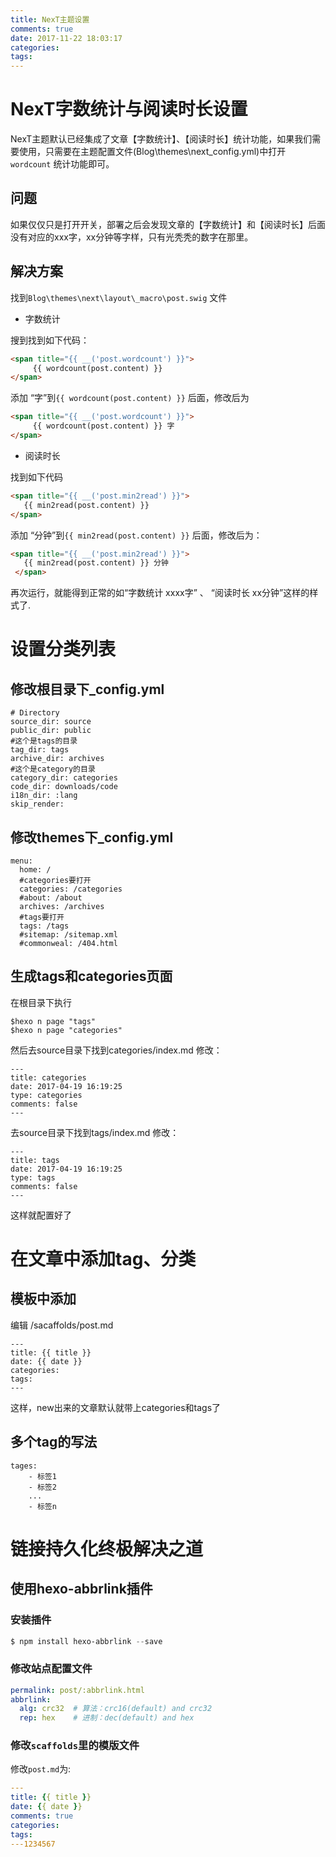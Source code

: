 ```yaml
---
title: NexT主题设置
comments: true
date: 2017-11-22 18:03:17
categories:
tags:
---
```


# NexT字数统计与阅读时长设置

NexT主题默认已经集成了文章【字数统计】、【阅读时长】统计功能，如果我们需要使用，只需要在主题配置文件(Blog\themes\next_config.yml)中打开`wordcount` 统计功能即可。



## 问题

如果仅仅只是打开开关，部署之后会发现文章的【字数统计】和【阅读时长】后面没有对应的xxx字，xx分钟等字样，只有光秃秃的数字在那里。



## 解决方案

找到`Blog\themes\next\layout\_macro\post.swig` 文件

- 字数统计

搜到找到如下代码：

```html
<span title="{{ __('post.wordcount') }}">
     {{ wordcount(post.content) }}
</span>
```

添加 “字”到`{{ wordcount(post.content) }}` 后面，修改后为

```html
<span title="{{ __('post.wordcount') }}">
     {{ wordcount(post.content) }} 字
</span>
```

- 阅读时长

找到如下代码

```html
<span title="{{ __('post.min2read') }}">
   {{ min2read(post.content) }}
</span>
```

添加 “分钟”到`{{ min2read(post.content) }}` 后面，修改后为：

```html
<span title="{{ __('post.min2read') }}">
   {{ min2read(post.content) }} 分钟
 </span>
```

再次运行，就能得到正常的如“字数统计 xxxx字” 、 “阅读时长 xx分钟”这样的样式了.



# 设置分类列表

## 修改根目录下_config.yml

```
# Directory
source_dir: source
public_dir: public
#这个是tags的目录
tag_dir: tags
archive_dir: archives
#这个是category的目录
category_dir: categories
code_dir: downloads/code
i18n_dir: :lang
skip_render:
```

## 修改themes下_config.yml

```
menu:
  home: /
  #categories要打开
  categories: /categories
  #about: /about
  archives: /archives
  #tags要打开
  tags: /tags
  #sitemap: /sitemap.xml
  #commonweal: /404.html
```

## 生成tags和categories页面

在根目录下执行

```
$hexo n page "tags"
$hexo n page "categories"
```

然后去source目录下找到categories/index.md
修改：

```
---
title: categories
date: 2017-04-19 16:19:25
type: categories
comments: false
---
```

去source目录下找到tags/index.md
修改：

```
---
title: tags
date: 2017-04-19 16:19:25
type: tags
comments: false
---
```

这样就配置好了

# 在文章中添加tag、分类

## 模板中添加

编辑 /sacaffolds/post.md

```
---
title: {{ title }}
date: {{ date }}
categories: 
tags:
---
```

这样，new出来的文章默认就带上categories和tags了

## 多个tag的写法

```
tages: 
    - 标签1
    - 标签2
    ...
    - 标签n
```


# 链接持久化终极解决之道

## 使用hexo-abbrlink插件

### 安装插件

```powershell
$ npm install hexo-abbrlink --save
```

### 修改站点配置文件

```yaml
permalink: post/:abbrlink.html
abbrlink:
  alg: crc32  # 算法：crc16(default) and crc32
  rep: hex    # 进制：dec(default) and hex
```

### 修改`scaffolds`里的模版文件

修改`post.md`为:

```yaml
---
title: {{ title }}
date: {{ date }}
comments: true
categories:
tags:
---1234567
```
